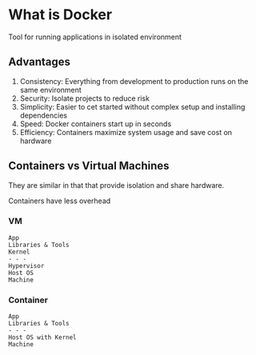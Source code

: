 What is Docker
==============

Tool for running applications in isolated environment

Advantages
----------

1. Consistency: Everything from development to production runs on the same environment
2. Security: Isolate projects to reduce risk
3. Simplicity: Easier to cet started without complex setup and installing dependencies
4. Speed: Docker containers start up in seconds
5. Efficiency: Containers maximize system usage and save cost on hardware


Containers vs Virtual Machines
------------------------------

They are similar in that that provide isolation and share hardware.

Containers have less overhead


### VM ###

	App
	Libraries & Tools
	Kernel
	- - -
	Hypervisor
	Host OS
	Machine


### Container ###

	App
	Libraries & Tools
	- - - 
	Host OS with Kernel
	Machine


